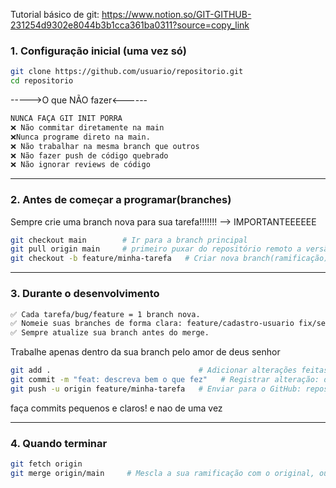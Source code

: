 Tutorial básico de git: https://www.notion.so/GIT-GITHUB-231254d9302e8044b3b1cca361ba0311?source=copy_link


### 1. Configuração inicial (uma vez só)

```bash
git clone https://github.com/usuario/repositorio.git
cd repositorio
```
----->O que NÃO fazer<------
```bash
NUNCA FAÇA GIT INIT PORRA
❌ Não commitar diretamente na main
❌Nunca programe direto na main.
❌ Não trabalhar na mesma branch que outros
❌ Não fazer push de código quebrado
❌ Não ignorar reviews de código
```
---

### 2. Antes de começar a programar(branches)

Sempre crie uma branch nova para sua tarefa!!!!!!! --> IMPORTANTEEEEEE 

```bash
git checkout main        # Ir para a branch principal
git pull origin main     # primeiro puxar do repositório remoto a versão mais recente do projeto antes de começar a codar
git checkout -b feature/minha-tarefa   # Criar nova branch(ramificação) para sua tarefa, dai se vc fizer cagada não vai ter estragado o projeto por que vc fez uma ramificação dele
```

---

### 3. Durante o desenvolvimento
```bash
✅ Cada tarefa/bug/feature = 1 branch nova.
✅ Nomeie suas branches de forma clara: feature/cadastro-usuario fix/seila
✅ Sempre atualize sua branch antes do merge. 
```
Trabalhe apenas dentro da sua branch pelo amor de deus senhor
```bash
git add .                                 # Adicionar alterações feitas, isso adiciona TODAS, tem que por o ponto final
git commit -m "feat: descreva bem o que fez"   # Registrar alteração: detalhe o mais possível as mudanças que vc fez pq isso fica registrado tb, coloque oq tem que arrumar oq arrumou etc TUDO    
git push -u origin feature/minha-tarefa   # Enviar para o GitHub: repositório remoto. --> aqui pode dar muitos erros preste bem atenção, vai usando o git status pra entender o pq do probelma
```

faça commits pequenos e claros! e nao de uma vez 

---

### 4. Quando terminar

```bash
git fetch origin
git merge origin/main     # Mescla a sua ramificação com o original, ou seja, adiciona suas mudanças no projeto de verdade 




